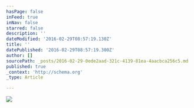 ```yaml
---
hasPage: false
inFeed: true
inNav: false
starred: false
description: ''
dateModified: '2016-02-29T08:57:19.130Z'
title: ''
datePublished: '2016-02-29T08:57:19.300Z'
author: []
sourcePath: _posts/2016-02-29-0ede2aad-321c-4139-81ea-4aacbca256c5.md
published: true
_context: 'http://schema.org'
_type: Article

---
```

![](https://the-grid-user-content.s3-us-west-2.amazonaws.com/83eb661b-4df6-47f8-8d5f-576b4a2c4622.jpg)